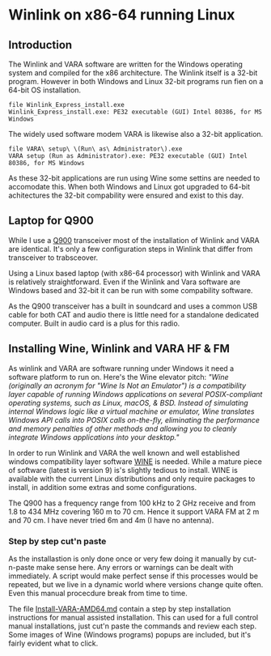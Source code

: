 # Winlink on x86-64 running Linux

## Introduction
The Winlink and VARA software are written for the Windows operating system
and compiled for the x86 architecture. The Winlink itself is a 32-bit program.
However in both Windows and Linux 32-bit programs run fien on a 64-bit OS 
installation.
```
file Winlink_Express_install.exe 
Winlink_Express_install.exe: PE32 executable (GUI) Intel 80386, for MS Windows
```
The widely used software modem VARA is likewise also a 32-bit application.
```
file VARA\ setup\ \(Run\ as\ Administrator\).exe 
VARA setup (Run as Administrator).exe: PE32 executable (GUI) Intel 80386, for MS Windows
```
As these 32-bit applications are run using Wine some settins are needed to 
accomodate this. When both Windows and Linux got upgraded to 64-bit achitectures 
the 32-bit compability were ensured and exist to this day.



## Laptop for Q900 
While I use a [Q900](https://www.guohedz.com/Q900#) transceiver 
most of the installation of Winlink and VARA are identical. 
It's only a few configuration steps in Winlink that differ from 
transceiver to trabsceover. 

Using a Linux based laptop (with x86-64 processor) with Winlink and
VARA is relatively straightforward. Even if the Winlink and Vara
software are Windows based and 32-bit it can be run with some 
compability software.

As the Q900 transceiver has a built in soundcard and uses a common USB
cable for both CAT and audio there is little need for a standalone
dedicated computer. Built in audio card is a plus for this radio. 


## Installing Wine, Winlink and VARA HF & FM
As winlink and VARA are software running under Windows it need
a software platform to run on. Here's the Wine elevator pitch:
_"Wine (originally an acronym for "Wine Is Not an Emulator") is a
compatibility layer capable of running Windows applications on several
POSIX-compliant operating systems, such as Linux, macOS, &
BSD. Instead of simulating internal Windows logic like a virtual
machine or emulator, Wine translates Windows API calls into POSIX
calls on-the-fly, eliminating the performance and memory penalties of
other methods and allowing you to cleanly integrate Windows
applications into your desktop."_

In order to run Winlink and VARA the well known and well established
windows compatibility layer software [WINE](https://www.winehq.org/)
is needed.  While a mature piece of software (latest is version 9)
is's slightly tedious to install.  WINE is available with the current
Linux distributions and only require packages to install, in addition
some extras and some configurations.

The Q900 has a frequency range from 100 kHz to 2 GHz receive and from
1.8 to 434 MHz covering 160 m to 70 cm. Hence it support VARA FM 
at 2 m and 70 cm. I have never tried 6m and 4m (I have no antenna).


### Step by step cut'n paste
As the installastion is only done once or very few doing it manually by cut-n-paste 
make sense here. Any errors or warnings can be dealt with immediately. 
A script would make perfect sense if this processes would be repeated, 
but we live in a dynamic world where versions change quite often. Even this
manual procecdure break from time to time. 

The file [Install-VARA-AMD64.md](https://github.com/olewsaa/amateur-radio/blob/main/Winlink-Linux-amd64/Install-VARA-AMD64.md) 
contain a step by step installation instructions for manual assisted 
installation. This can used for a full control manual installations, 
just cut'n paste the commands and review each step. Some images of Wine 
(Windows programs) popups are included, but it's fairly evident what to click.







